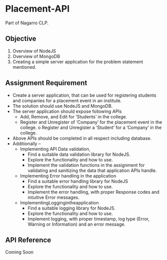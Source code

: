 # Placement-API
Part of Nagarro CLP.

## Objective

1. Overview of NodeJS
2. Overview of MongoDB
3. Creating a simple server application for the problem statement mentioned.

## Assignment Requirement

* Create a server application, that can be used for registering students and companies for a placement event in an institute.
* The solution should use NodeJS and MongoDB.
* The server application should expose following APIs
  * Add, Remove, and Edit for ‘Students’ in the college.
  * Register and Unregister of ‘Company’ for the placement event in the college. o Register and Unregister a ‘Student’ for a ‘Company’ in the college.
* Above APIs should be completed in all respect including database.
* Additionally –
  * Implementing API Data validation,
    * Find a suitable data validation library for NodeJS.
    * Explore the functionality and how to use.
    * Implement the validation functions in the assignment for validating and sanitizing the data that application APIs handle.
  * Implementing Error handling in the application
    * Find a suitable error handling library for NodeJS
    * Explore the functionality and how to use.
    * Implement the error handling, with proper Response codes and intuitive
Error messages.
  * ImplementingLoggingintheapplication
    * Find a suitable logging library for NodeJS.
    * Explore the functionality and how to use.
    * Implement logging, with proper timestamp, log type (Error, Warning or Information) and an error message.

## API Reference

Coming Soon
